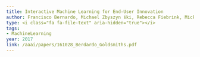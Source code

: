 ```yaml
---
title: Interactive Machine Learning for End-User Innovation
author: Francisco Bernardo, Michael Zbyszyn ́ski, Rebecca Fiebrink, Mick Grierson
type: <i class="fa fa-file-text" aria-hidden="true"></i>
tags:
- MachineLearning
year: 2017
link: /aaai/papers/161028_Berdardo_Goldsmiths.pdf
---
```

